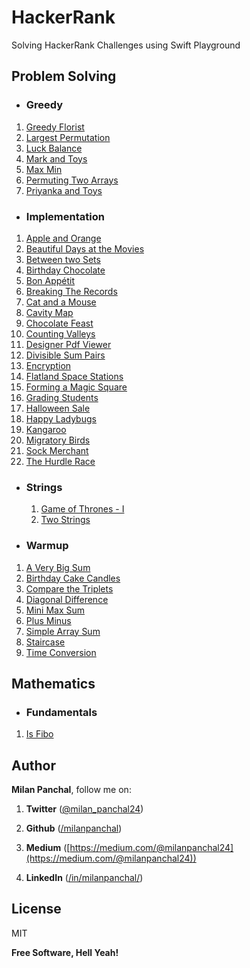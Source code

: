 # HackerRank
Solving HackerRank Challenges using Swift Playground

## Problem Solving

+  ### Greedy

  1. [Greedy Florist](https://github.com/milanpanchal/HackerRank/tree/master/Problem%20Solving/Greedy/GreedyFlorist.playground/Contents.swift)
  2. [Largest Permutation](https://github.com/milanpanchal/HackerRank/tree/master/Problem%20Solving/Greedy/LargestPermutation.playground/Contents.swift)
  3. [Luck Balance](https://github.com/milanpanchal/HackerRank/tree/master/Problem%20Solving/Greedy/LuckBalance.playground/Contents.swift)
  4. [Mark and Toys](https://github.com/milanpanchal/HackerRank/tree/master/Problem%20Solving/Greedy/MarkAndToys.playground/Contents.swift)
  5. [Max Min](https://github.com/milanpanchal/HackerRank/tree/master/Problem%20Solving/Greedy/MaxMin.playground/Contents.swift)
  6. [Permuting Two Arrays](https://github.com/milanpanchal/HackerRank/tree/master/Problem%20Solving/Greedy/PermutingTwoArrays.playground/Contents.swift)
  7. [Priyanka and Toys](https://github.com/milanpanchal/HackerRank/tree/master/Problem%20Solving/Greedy/PriyankaAndToys.playground/Contents.swift)
  
+  ### Implementation
  
  1. [Apple and Orange](https://github.com/milanpanchal/HackerRank/tree/master/Problem%20Solving/Implementation/AppleAndOrange.playground/Contents.swift)
  2. [Beautiful Days at the Movies](https://github.com/milanpanchal/HackerRank/tree/master/Problem%20Solving/Implementation/BeautifulDaysAtTheMovies.playground/Contents.swift)
  3. [Between two Sets](https://github.com/milanpanchal/HackerRank/tree/master/Problem%20Solving/Implementation/BetweenTwoSets.playground/Contents.swift)
  4. [Birthday Chocolate](https://github.com/milanpanchal/HackerRank/tree/master/Problem%20Solving/Implementation/BirthdayChocolate.playground/Contents.swift)
  5. [Bon Appétit](https://github.com/milanpanchal/HackerRank/blob/master/Problem%20Solving/Implementation/BonAppétit.playground/Contents.swift)
  6. [Breaking The Records](https://github.com/milanpanchal/HackerRank/tree/master/Problem%20Solving/Implementation/BreakingTheRecords.playground/Contents.swift)
  7. [Cat and a Mouse](https://github.com/milanpanchal/HackerRank/tree/master/Problem%20Solving/Implementation/CatAndMouse.playground/Contents.swift)
  8. [Cavity Map](https://github.com/milanpanchal/HackerRank/tree/master/Problem%20Solving/Implementation/CavityMap.playground/Contents.swift)
  9. [Chocolate Feast](https://github.com/milanpanchal/HackerRank/tree/master/Problem%20Solving/Implementation/ChocolateFeast.playground/Contents.swift)
  10. [Counting Valleys](https://github.com/milanpanchal/HackerRank/tree/master/Problem%20Solving/Implementation/CountingValleys.playground/Contents.swift)
  11. [Designer Pdf Viewer](https://github.com/milanpanchal/HackerRank/tree/master/Problem%20Solving/Implementation/DesignerPdfViewer.playground/Contents.swift)
  12. [Divisible Sum Pairs](https://github.com/milanpanchal/HackerRank/tree/master/Problem%20Solving/Implementation/DivisibleSumPairs.playground/Contents.swift)
  13. [Encryption](https://github.com/milanpanchal/HackerRank/tree/master/Problem%20Solving/Implementation/Encryption.playground/Contents.swift)
  14. [Flatland Space Stations](https://github.com/milanpanchal/HackerRank/tree/master/Problem%20Solving/Implementation/FlatlandSpaceStations.playground/Contents.swift)
  15. [Forming a Magic Square](https://github.com/milanpanchal/HackerRank/tree/master/Problem%20Solving/Implementation/FormingAMagicSquare.playground/Contents.swift)
  16. [Grading Students](https://github.com/milanpanchal/HackerRank/tree/master/Problem%20Solving/Implementation/GradingStudents.playground/Contents.swift)
  15. [Halloween Sale](https://github.com/milanpanchal/HackerRank/tree/master/Problem%20Solving/Implementation/HalloweenSale.playground/Contents.swift)
  16. [Happy Ladybugs](https://github.com/milanpanchal/HackerRank/tree/master/Problem%20Solving/Implementation/HappyLadybugs.playground/Contents.swift)
  17. [Kangaroo](https://github.com/milanpanchal/HackerRank/tree/master/Problem%20Solving/Implementation/Kangaroo.playground/Contents.swift)
  18. [Migratory Birds](https://github.com/milanpanchal/HackerRank/tree/master/Problem%20Solving/Implementation/MigratoryBirds.playground/Contents.swift)
  19. [Sock Merchant](https://github.com/milanpanchal/HackerRank/tree/master/Problem%20Solving/Implementation/SockMerchant.playground/Contents.swift)
  20. [The Hurdle Race](https://github.com/milanpanchal/HackerRank/tree/master/Problem%20Solving/Implementation/TheHurdleRace.playground/Contents.swift)
  
+  ### Strings
    1. [Game of Thrones - I](https://github.com/milanpanchal/HackerRank/blob/master/Problem%20Solving/Strings/GameOfThrones-I.playground/Contents.swift)
    2. [Two Strings](https://github.com/milanpanchal/HackerRank/blob/master/Problem%20Solving/Strings/TwoStrings.playground/Contents.swift)

+  ### Warmup
  1. [A Very Big Sum](https://github.com/milanpanchal/HackerRank/tree/master/Problem%20Solving/Warmup/AVeryBigSum.playground/Contents.swift)
  2. [Birthday Cake Candles](https://github.com/milanpanchal/HackerRank/tree/master/Problem%20Solving/Warmup/BirthdayCakeCandles.playground/Contents.swift)
  3. [Compare the Triplets](https://github.com/milanpanchal/HackerRank/tree/master/Problem%20Solving/Warmup/CompareTheTriplets.playground/Contents.swift)
  4. [Diagonal Difference](https://github.com/milanpanchal/HackerRank/tree/master/Problem%20Solving/Warmup/DiagonalDifference.playground/Contents.swift)
  5. [Mini Max Sum](https://github.com/milanpanchal/HackerRank/tree/master/Problem%20Solving/Warmup/MiniMaxSum.playground/Contents.swift)
  6. [Plus Minus](https://github.com/milanpanchal/HackerRank/tree/master/Problem%20Solving/Warmup/PlusMinus.playground/Contents.swift)
  7. [Simple Array Sum](https://github.com/milanpanchal/HackerRank/tree/master/Problem%20Solving/Warmup/SimpleArraySum.playground/Contents.swift)
  8. [Staircase](https://github.com/milanpanchal/HackerRank/tree/master/Problem%20Solving/Warmup/Staircase.playground/Contents.swift)
  9. [Time Conversion](https://github.com/milanpanchal/HackerRank/tree/master/Problem%20Solving/Warmup/TimeConversion.playground/Contents.swift)

## Mathematics

+  ### Fundamentals
  
  1. [Is Fibo](https://github.com/milanpanchal/HackerRank/tree/master/Mathematics/Fundamentals/IsFibo.playground/Contents.swift)


## Author

**Milan Panchal**, follow me on:

1. **Twitter** ([@milan_panchal24](https://twitter.com/milan_panchal24))

2. **Github** ([/milanpanchal](https://github.com/milanpanchal/))

3. **Medium** ([https://medium.com/@milanpanchal24](https://medium.com/@milanpanchal24))

4. **LinkedIn** ([/in/milanpanchal/](https://www.linkedin.com/in/milanpanchal/))



License
----

MIT

**Free Software, Hell Yeah!**
